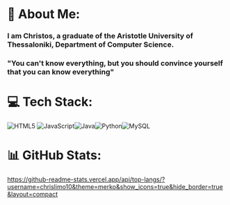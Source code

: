 # 💫 About Me:

### I am Christos, a graduate of the Aristotle University of Thessaloniki, Department of Computer Science.
### "You can't know everything, but you should convince yourself that you can know everything"
<!--
**chrislimo10/chrislimo10** is a ✨ _special_ ✨ repository because its `README.md` (this file) appears on your GitHub profile.


-->
# 💻 Tech Stack:

![HTML5](https://img.shields.io/badge/html5-%23E34F26.svg?style=flat&logo=html5&logoColor=white)  ![JavaScript](https://img.shields.io/badge/javascript-%23323330.svg?style=flat&logo=javascript&logoColor=%23F7DF1E)![Java](https://img.shields.io/badge/java-%23ED8B00.svg?style=flat&logo=java&logoColor=white)![Python](https://img.shields.io/badge/python-3670A0?style=flat&logo=python&logoColor=ffdd54)![MySQL](https://img.shields.io/badge/mysql-%2300f.svg?style=flat&logo=mysql&logoColor=white)


# 📊 GitHub Stats:

https://github-readme-stats.vercel.app/api/top-langs/?username=chrislimo10&theme=merko&show_icons=true&hide_border=true&layout=compact
